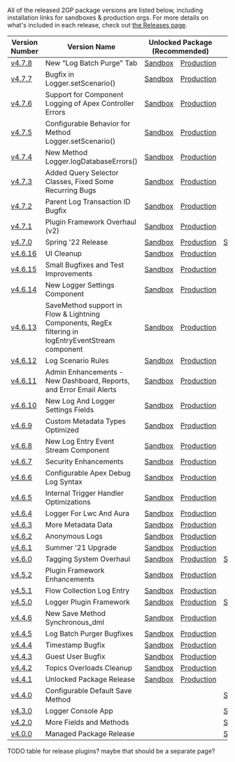 All of the released 2GP package versions are listed below, including installation links for sandboxes & production orgs. For more details on what's included in each release, check out [the Releases page](https://github.com/jongpie/NebulaLogger/releases).

<table>
    <thead>
        <tr>
            <th>Version Number</th>
            <th>Version Name</th>
            <th colspan="2">Unlocked Package<br/>(Recommended)</th>
            <th colspan="2">Managed Package</th>
        </tr>
    </thead>
    <tbody>
        <tr>
            <td>
                <a href="https://github.com/jongpie/NebulaLogger/releases/tag/v4.7.8" target="_blank">v4.7.8</a>
            </td>
            <td>New "Log Batch Purge" Tab</td>
            <td>
                <a href="https://test.salesforce.com/packaging/installPackage.apexp?p0=04t5Y0000015lmOQAQ" target="_blank">Sandbox</a>
            </td>
            <td>
                <a href="https://login.salesforce.com/packaging/installPackage.apexp?p0=04t5Y0000015lmOQAQ" target="_blank">Production</a>
            </td>
            <td></td>
            <td></td>
        </tr>
        <tr>
            <td>
                <a href="https://github.com/jongpie/NebulaLogger/releases/tag/v4.7.7" target="_blank">v4.7.7</a>
            </td>
            <td>Bugfix in Logger.setScenario()</td>
            <td>
                <a href="https://test.salesforce.com/packaging/installPackage.apexp?p0=04t5Y0000015llLQAQ" target="_blank">Sandbox</a>
            </td>
            <td>
                <a href="https://login.salesforce.com/packaging/installPackage.apexp?p0=04t5Y0000015llLQAQ" target="_blank">Production</a>
            </td>
            <td></td>
            <td></td>
        </tr>
        <tr>
            <td>
                <a href="https://github.com/jongpie/NebulaLogger/releases/tag/v4.7.6" target="_blank">v4.7.6</a>
            </td>
            <td>Support for Component Logging of Apex Controller Errors</td>
            <td>
                <a href="https://test.salesforce.com/packaging/installPackage.apexp?p0=04t5Y0000015lkmQAA" target="_blank">Sandbox</a>
            </td>
            <td>
                <a href="https://login.salesforce.com/packaging/installPackage.apexp?p0=04t5Y0000015lkmQAA" target="_blank">Production</a>
            </td>
            <td></td>
            <td></td>
        </tr>
        <tr>
            <td>
                <a href="https://github.com/jongpie/NebulaLogger/releases/tag/v4.7.5" target="_blank">v4.7.5</a>
            </td>
            <td>Configurable Behavior for Method Logger.setScenario()</td>
            <td>
                <a href="https://test.salesforce.com/packaging/installPackage.apexp?p0=04t5Y0000015lkcQAA" target="_blank">Sandbox</a>
            </td>
            <td>
                <a href="https://login.salesforce.com/packaging/installPackage.apexp?p0=04t5Y0000015lkcQAA" target="_blank">Production</a>
            </td>
            <td></td>
            <td></td>
        </tr>
        <tr>
            <td>
                <a href="https://github.com/jongpie/NebulaLogger/releases/tag/v4.7.4" target="_blank">v4.7.4</a>
            </td>
            <td>New Method Logger.logDatabaseErrors()</td>
            <td>
                <a href="https://test.salesforce.com/packaging/installPackage.apexp?p0=04t5Y0000015ligQAA" target="_blank">Sandbox</a>
            </td>
            <td>
                <a href="https://login.salesforce.com/packaging/installPackage.apexp?p0=04t5Y0000015ligQAA" target="_blank">Production</a>
            </td>
            <td></td>
            <td></td>
        </tr>
        <tr>
            <td>
                <a href="https://github.com/jongpie/NebulaLogger/releases/tag/v4.7.3" target="_blank">v4.7.3</a>
            </td>
            <td>Added Query Selector Classes, Fixed Some Recurring Bugs</td>
            <td>
                <a href="https://test.salesforce.com/packaging/installPackage.apexp?p0=04t5Y0000015liHQAQ" target="_blank">Sandbox</a>
            </td>
            <td>
                <a href="https://login.salesforce.com/packaging/installPackage.apexp?p0=04t5Y0000015liHQAQ" target="_blank">Production</a>
            </td>
            <td></td>
            <td></td>
        </tr>
        <tr>
            <td>
                <a href="https://github.com/jongpie/NebulaLogger/releases/tag/v4.7.2" target="_blank">v4.7.2</a>
            </td>
            <td>Parent Log Transaction ID Bugfix</td>
            <td>
                <a href="https://test.salesforce.com/packaging/installPackage.apexp?p0=04t5Y0000015lhdQAA" target="_blank">Sandbox</a>
            </td>
            <td>
                <a href="https://login.salesforce.com/packaging/installPackage.apexp?p0=04t5Y0000015lhdQAA" target="_blank">Production</a>
            </td>
            <td></td>
            <td></td>
        </tr>
        <tr>
            <td>
                <a href="https://github.com/jongpie/NebulaLogger/releases/tag/v4.7.1" target="_blank">v4.7.1</a>
            </td>
            <td>Plugin Framework Overhaul (v2)</td>
            <td>
                <a href="https://test.salesforce.com/packaging/installPackage.apexp?p0=04t5Y0000015lgBQAQ" target="_blank">Sandbox</a>
            </td>
            <td>
                <a href="https://login.salesforce.com/packaging/installPackage.apexp?p0=04t5Y0000015lgBQAQ" target="_blank">Production</a>
            </td>
            <td></td>
            <td></td>
        </tr>
        <tr>
            <td>
                <a href="https://github.com/jongpie/NebulaLogger/releases/tag/v4.7.0" target="_blank">v4.7.0</a>
            </td>
            <td>Spring '22 Release</td>
            <td>
                <a href="https://test.salesforce.com/packaging/installPackage.apexp?p0=04t5Y0000015lXSQAY" target="_blank">Sandbox</a>
            </td>
            <td>
                <a href="https://login.salesforce.com/packaging/installPackage.apexp?p0=04t5Y0000015lXSQAY" target="_blank">Production</a>
            </td>
            <td>
                <a href="https://test.salesforce.com/packaging/installPackage.apexp?p0=04t5Y0000015lXNQAY" target="_blank">Sandbox</a>
            </td>
            <td>
                <a href="https://login.salesforce.com/packaging/installPackage.apexp?p0=04t5Y0000015lXNQAY" target="_blank">Production</a>
            </td>
        </tr>
        <tr>
            <td>
                <a href="https://github.com/jongpie/NebulaLogger/releases/tag/v4.6.16" target="_blank">v4.6.16</a>
            </td>
            <td>UI Cleanup</td>
            <td>
                <a href="https://test.salesforce.com/packaging/installPackage.apexp?p0=04t5Y0000015lLzQAI" target="_blank">Sandbox</a>
            </td>
            <td>
                <a href="https://login.salesforce.com/packaging/installPackage.apexp?p0=04t5Y0000015lLzQAI" target="_blank">Production</a>
            </td>
            <td></td>
            <td></td>
        </tr>
        <tr>
            <td>
                <a href="https://github.com/jongpie/NebulaLogger/releases/tag/v4.6.15" target="_blank">v4.6.15</a>
            </td>
            <td>Small Bugfixes and Test Improvements</td>
            <td>
                <a href="https://test.salesforce.com/packaging/installPackage.apexp?p0=04t5Y0000015lKDQAY" target="_blank">Sandbox</a>
            </td>
            <td>
                <a href="https://login.salesforce.com/packaging/installPackage.apexp?p0=04t5Y0000015lKDQAY" target="_blank">Production</a>
            </td>
            <td></td>
            <td></td>
        </tr>
        <tr>
            <td>
                <a href="https://github.com/jongpie/NebulaLogger/releases/tag/v4.6.14" target="_blank">v4.6.14</a>
            </td>
            <td>New Logger Settings Component</td>
            <td>
                <a href="https://test.salesforce.com/packaging/installPackage.apexp?p0=04t5Y0000015lB0QAI" target="_blank">Sandbox</a>
            </td>
            <td>
                <a href="https://login.salesforce.com/packaging/installPackage.apexp?p0=04t5Y0000015lB0QAI" target="_blank">Production</a>
            </td>
            <td></td>
            <td></td>
        </tr>
        <tr>
            <td>
                <a href="https://github.com/jongpie/NebulaLogger/releases/tag/v4.6.13" target="_blank">v4.6.13</a>
            </td>
            <td>SaveMethod support in Flow & Lightning Components, RegEx filtering in logEntryEventStream component</td>
            <td>
                <a href="https://test.salesforce.com/packaging/installPackage.apexp?p0=04t5Y0000015l4cQAA" target="_blank">Sandbox</a>
            </td>
            <td>
                <a href="https://login.salesforce.com/packaging/installPackage.apexp?p0=04t5Y0000015l4cQAA" target="_blank">Production</a>
            </td>
            <td></td>
            <td></td>
        </tr>
        <tr>
            <td>
                <a href="https://github.com/jongpie/NebulaLogger/releases/tag/v4.6.12" target="_blank">v4.6.12</a>
            </td>
            <td>Log Scenario Rules</td>
            <td>
                <a href="https://test.salesforce.com/packaging/installPackage.apexp?p0=04t5Y0000015l3oQAA" target="_blank">Sandbox</a>
            </td>
            <td>
                <a href="https://login.salesforce.com/packaging/installPackage.apexp?p0=04t5Y0000015l3oQAA" target="_blank">Production</a>
            </td>
            <td></td>
            <td></td>
        </tr>
        <tr>
            <td>
                <a href="https://github.com/jongpie/NebulaLogger/releases/tag/v4.6.11" target="_blank">v4.6.11</a>
            </td>
            <td>Admin Enhancements - New Dashboard, Reports, and Error Email Alerts</td>
            <td>
                <a href="https://test.salesforce.com/packaging/installPackage.apexp?p0=04t5Y0000015l2qQAA" target="_blank">Sandbox</a>
            </td>
            <td>
                <a href="https://login.salesforce.com/packaging/installPackage.apexp?p0=04t5Y0000015l2qQAA" target="_blank">Production</a>
            </td>
            <td></td>
            <td></td>
        </tr>
        <tr>
            <td>
                <a href="https://github.com/jongpie/NebulaLogger/releases/tag/v4.6.10" target="_blank">v4.6.10</a>
            </td>
            <td>New Log And Logger Settings Fields</td>
            <td>
                <a href="https://test.salesforce.com/packaging/installPackage.apexp?p0=04t5Y0000015l27QAA" target="_blank">Sandbox</a>
            </td>
            <td>
                <a href="https://login.salesforce.com/packaging/installPackage.apexp?p0=04t5Y0000015l27QAA" target="_blank">Production</a>
            </td>
            <td></td>
            <td></td>
        </tr>
        <tr>
            <td>
                <a href="https://github.com/jongpie/NebulaLogger/releases/tag/v4.6.9" target="_blank">v4.6.9</a>
            </td>
            <td>Custom Metadata Types Optimized</td>
            <td>
                <a href="https://test.salesforce.com/packaging.installPackage.apexp?p0=04t5Y0000015kqtQAA" target="_blank">Sandbox</a>
            </td>
            <td>
                <a href="https://login.salesforce.com/packaging.installPackage.apexp?p0=04t5Y0000015kqtQAA" target="_blank">Production</a>
            </td>
            <td></td>
            <td></td>
        </tr>
        <tr>
            <td>
                <a href="https://github.com/jongpie/NebulaLogger/releases/tag/v4.6.8" target="_blank">v4.6.8</a>
            </td>
            <td>New Log Entry Event Stream Component</td>
            <td>
                <a href="https://test.salesforce.com/packaging.installPackage.apexp?p0=04t5Y0000015kplQAA" target="_blank">Sandbox</a>
            </td>
            <td>
                <a href="https://login.salesforce.com/packaging.installPackage.apexp?p0=04t5Y0000015kplQAA" target="_blank">Production</a>
            </td>
            <td></td>
            <td></td>
        </tr>
        <tr>
            <td>
                <a href="https://github.com/jongpie/NebulaLogger/releases/tag/v4.6.7" target="_blank">v4.6.7</a>
            </td>
            <td>Security Enhancements</td>
            <td>
                <a href="https://test.salesforce.com/packaging.installPackage.apexp?p0=04t5Y0000015klZQAQ" target="_blank">Sandbox</a>
            </td>
            <td>
                <a href="https://login.salesforce.com/packaging.installPackage.apexp?p0=04t5Y0000015klZQAQ" target="_blank">Production</a>
            </td>
            <td></td>
            <td></td>
        </tr>
        <tr>
            <td>
                <a href="https://github.com/jongpie/NebulaLogger/releases/tag/v4.6.6" target="_blank">v4.6.6</a>
            </td>
            <td>Configurable Apex Debug Log Syntax</td>
            <td>
                <a href="https://test.salesforce.com/packaging.installPackage.apexp?p0=04t5Y0000015khXQAQ" target="_blank">Sandbox</a>
            </td>
            <td>
                <a href="https://login.salesforce.com/packaging.installPackage.apexp?p0=04t5Y0000015khXQAQ" target="_blank">Production</a>
            </td>
            <td></td>
            <td></td>
        </tr>
        <tr>
            <td>
                <a href="https://github.com/jongpie/NebulaLogger/releases/tag/v4.6.5" target="_blank">v4.6.5</a>
            </td>
            <td>Internal Trigger Handler Optimizations</td>
            <td>
                <a href="https://test.salesforce.com/packaging.installPackage.apexp?p0=04t5Y0000015kh3QAA" target="_blank">Sandbox</a>
            </td>
            <td>
                <a href="https://login.salesforce.com/packaging.installPackage.apexp?p0=04t5Y0000015kh3QAA" target="_blank">Production</a>
            </td>
            <td></td>
            <td></td>
        </tr>
        <tr>
            <td>
                <a href="https://github.com/jongpie/NebulaLogger/releases/tag/v4.6.4" target="_blank">v4.6.4</a>
            </td>
            <td>Logger For Lwc And Aura</td>
            <td>
                <a href="https://test.salesforce.com/packaging.installPackage.apexp?p0=04t5Y0000015kgjQAA" target="_blank">Sandbox</a>
            </td>
            <td>
                <a href="https://login.salesforce.com/packaging.installPackage.apexp?p0=04t5Y0000015kgjQAA" target="_blank">Production</a>
            </td>
            <td></td>
            <td></td>
        </tr>
        <tr>
            <td>
                <a href="https://github.com/jongpie/NebulaLogger/releases/tag/v4.6.3" target="_blank">v4.6.3</a>
            </td>
            <td>More Metadata Data</td>
            <td>
                <a href="https://test.salesforce.com/packaging.installPackage.apexp?p0=04t5Y0000015kgeQAA" target="_blank">Sandbox</a>
            </td>
            <td>
                <a href="https://login.salesforce.com/packaging.installPackage.apexp?p0=04t5Y0000015kgeQAA" target="_blank">Production</a>
            </td>
            <td></td>
            <td></td>
        </tr>
        <tr>
            <td>
                <a href="https://github.com/jongpie/NebulaLogger/releases/tag/v4.6.2" target="_blank">v4.6.2</a>
            </td>
            <td>Anonymous Logs</td>
            <td>
                <a href="https://test.salesforce.com/packaging.installPackage.apexp?p0=04t5Y0000015kgPQAQ" target="_blank">Sandbox</a>
            </td>
            <td>
                <a href="https://login.salesforce.com/packaging.installPackage.apexp?p0=04t5Y0000015kgPQAQ" target="_blank">Production</a>
            </td>
            <td></td>
            <td></td>
        </tr>
        <tr>
            <td>
                <a href="https://github.com/jongpie/NebulaLogger/releases/tag/v4.6.1" target="_blank">v4.6.1</a>
            </td>
            <td>Summer '21 Upgrade</td>
            <td>
                <a href="https://test.salesforce.com/packaging.installPackage.apexp?p0=04t5Y0000015kfMQAQ" target="_blank">Sandbox</a>
            </td>
            <td>
                <a href="https://login.salesforce.com/packaging.installPackage.apexp?p0=04t5Y0000015kfMQAQ" target="_blank">Production</a>
            </td>
            <td></td>
            <td></td>
        </tr>
        <tr>
            <td>
                <a href="https://github.com/jongpie/NebulaLogger/releases/tag/v4.6.0" target="_blank">v4.6.0</a>
            </td>
            <td>Tagging System Overhaul</td>
            <td>
                <a href="https://test.salesforce.com/packaging.installPackage.apexp?p0=04t5Y0000015keTQAQ" target="_blank">Sandbox</a>
            </td>
            <td>
                <a href="https://login.salesforce.com/packaging.installPackage.apexp?p0=04t5Y0000015keTQAQ" target="_blank">Production</a>
            </td>
            <td>
                <a href="https://test.salesforce.com/packaging.installPackage.apexp?p0=04t5Y0000015keOQAQ" target="_blank">Sandbox</a>
            </td>
            <td>
                <a href="https://login.salesforce.com/packaging.installPackage.apexp?p0=04t5Y0000015keOQAQ" targetProduction_top">Production</a>
            </td>
        </tr>
        <tr>
            <td>
                <a href="https://github.com/jongpie/NebulaLogger/releases/tag/v4.5.2" target="_blank">v4.5.2</a>
            </td>
            <td>Plugin Framework Enhancements</td>
            <td>
                <a href="https://test.salesforce.com/packaging.installPackage.apexp?p0=04t5Y0000027FNaQAM" target="_blank">Sandbox</a>
            </td>
            <td>
                <a href="https://login.salesforce.com/packaging.installPackage.apexp?p0=04t5Y0000027FNaQAM" target="_blank">Production</a>
            </td>
            <td></td>
            <td></td>
        </tr>
        <tr>
            <td>
                <a href="https://github.com/jongpie/NebulaLogger/releases/tag/v4.5.1" target="_blank">v4.5.1</a>
            </td>
            <td>Flow Collection Log Entry</td>
            <td>
                <a href="https://test.salesforce.com/packaging.installPackage.apexp?p0=04t5Y0000027FN6QAM" target="_blank">Sandbox</a>
            </td>
            <td>
                <a href="https://login.salesforce.com/packaging.installPackage.apexp?p0=04t5Y0000027FN6QAM" target="_blank">Production</a>
            </td>
            <td></td>
            <td></td>
        </tr>
        <tr>
            <td>
                <a href="https://github.com/jongpie/NebulaLogger/releases/tag/v4.5.0" target="_blank">v4.5.0</a>
            </td>
            <td>Logger Plugin Framework</td>
            <td>
                <a href="https://test.salesforce.com/packaging.installPackage.apexp?p0=04t5Y0000027FMrQAM" target="_blank">Sandbox</a>
            </td>
            <td>
                <a href="https://login.salesforce.com/packaging.installPackage.apexp?p0=04t5Y0000027FMrQAM" target="_blank">Production</a>
            </td>
            <td>
                <a href="https://test.salesforce.com/packaging.installPackage.apexp?p0=04t5Y0000027FMhQAM" target="_blank">Sandbox</a>
            </td>
            <td>
                <a href="https://login.salesforce.com/packaging.installPackage.apexp?p0=04t5Y0000027FMhQAM" targetProduction_top">Production</a>
            </td>
        </tr>
        <tr>
            <td>
                <a href="https://github.com/jongpie/NebulaLogger/releases/tag/v4.4.6" target="_blank">v4.4.6</a>
            </td>
            <td>New Save Method Synchronous_dml</td>
            <td>
                <a href="https://test.salesforce.com/packaging.installPackage.apexp?p0=04t5Y0000027FJdQAM" target="_blank">Sandbox</a>
            </td>
            <td>
                <a href="https://login.salesforce.com/packaging.installPackage.apexp?p0=04t5Y0000027FJdQAM" target="_blank">Production</a>
            </td>
            <td></td>
            <td></td>
        </tr>
        <tr>
            <td>
                <a href="https://github.com/jongpie/NebulaLogger/releases/tag/v4.4.5" target="_blank">v4.4.5</a>
            </td>
            <td>Log Batch Purger Bugfixes</td>
            <td>
                <a href="https://test.salesforce.com/packaging.installPackage.apexp?p0=04t5Y0000027FIVQA2" target="_blank">Sandbox</a>
            </td>
            <td>
                <a href="https://login.salesforce.com/packaging.installPackage.apexp?p0=04t5Y0000027FIVQA2" target="_blank">Production</a>
            </td>
            <td></td>
            <td></td>
        </tr>
        <tr>
            <td>
                <a href="https://github.com/jongpie/NebulaLogger/releases/tag/v4.4.4" target="_blank">v4.4.4</a>
            </td>
            <td>Timestamp Bugfix</td>
            <td>
                <a href="https://test.salesforce.com/packaging.installPackage.apexp?p0=04t5Y0000027FIQQA2" target="_blank">Sandbox</a>
            </td>
            <td>
                <a href="https://login.salesforce.com/packaging.installPackage.apexp?p0=04t5Y0000027FIQQA2" target="_blank">Production</a>
            </td>
            <td></td>
            <td></td>
        </tr>
        <tr>
            <td>
                <a href="https://github.com/jongpie/NebulaLogger/releases/tag/v4.4.3" target="_blank">v4.4.3</a>
            </td>
            <td>Guest User Bugfix</td>
            <td>
                <a href="https://test.salesforce.com/packaging.installPackage.apexp?p0=04t5Y0000027FI1QAM" target="_blank">Sandbox</a>
            </td>
            <td>
                <a href="https://login.salesforce.com/packaging.installPackage.apexp?p0=04t5Y0000027FI1QAM" target="_blank">Production</a>
            </td>
            <td></td>
            <td></td>
        </tr>
        <tr>
            <td>
                <a href="https://github.com/jongpie/NebulaLogger/releases/tag/v4.4.2" target="_blank">v4.4.2</a>
            </td>
            <td>Topics Overloads Cleanup</td>
            <td>
                <a href="https://test.salesforce.com/packaging.installPackage.apexp?p0=04t5Y0000027FGeQAM" target="_blank">Sandbox</a>
            </td>
            <td>
                <a href="https://login.salesforce.com/packaging.installPackage.apexp?p0=04t5Y0000027FGeQAM" target="_blank">Production</a>
            </td>
            <td></td>
            <td></td>
        </tr>
        <tr>
            <td>
                <a href="https://github.com/jongpie/NebulaLogger/releases/tag/v4.4.1" target="_blank">v4.4.1</a>
            </td>
            <td>Unlocked Package Release</td>
            <td>
                <a href="https://test.salesforce.com/packaging.installPackage.apexp?p0=04t5Y0000027FGFQA2" target="_blank">Sandbox</a>
            </td>
            <td>
                <a href="https://login.salesforce.com/packaging.installPackage.apexp?p0=04t5Y0000027FGFQA2" target="_blank">Production</a>
            </td>
            <td></td>
            <td></td>
        </tr>
            <td>
                <a href="https://github.com/jongpie/NebulaLogger/releases/tag/v4.4.0" target="_blank">v4.4.0</a>
            </td>
            <td>Configurable Default Save Method</td>
            <td></td>
            <td></td>
            <td>
                <a href="https://test.salesforce.com/packaging.installPackage.apexp?p0=04t5Y0000027FFgQAM" target="_blank">Sandbox</a>
            </td>
            <td>
                <a href="https://login.salesforce.com/packaging.installPackage.apexp?p0=04t5Y0000027FFgQAM" targetProduction_top">Production</a>
            </td>
        </tr>
        <tr>
            <td>
                <a href="https://github.com/jongpie/NebulaLogger/releases/tag/v4.3.0" target="_blank">v4.3.0</a>
            </td>
            <td>Logger Console App</td>
            <td></td>
            <td></td>
            <td>
                <a href="https://test.salesforce.com/packaging.installPackage.apexp?p0=04t5Y000000YLDLQA4" target="_blank">Sandbox</a>
            </td>
            <td>
                <a href="https://login.salesforce.com/packaging.installPackage.apexp?p0=04t5Y000000YLDLQA4" targetProduction_top">Production</a>
            </td>
        </tr>
        <tr>
            <td>
                <a href="https://github.com/jongpie/NebulaLogger/releases/tag/v4.2.0" target="_blank">v4.2.0</a>
            </td>
            <td>More Fields and Methods</td>
            <td></td>
            <td></td>
            <td>
                <a href="https://test.salesforce.com/packaging.installPackage.apexp?p0=04t5Y000000Xg4wQAC" target="_blank">Sandbox</a>
            </td>
            <td>
                <a href="https://login.salesforce.com/packaging.installPackage.apexp?p0=04t5Y000000Xg4wQAC" targetProduction_top">Production</a>
            </td>
        </tr>
        <tr>
            <td>
                <a href="https://github.com/jongpie/NebulaLogger/releases/tag/v4.0.0" target="_blank">v4.0.0</a>
            </td>
            <td>Managed Package Release</td>
            <td></td>
            <td></td>
            <td>
                <a href="https://test.salesforce.com/packaging.installPackage.apexp?p0=04t5Y000000XJZ7QAO" target="_blank">Sandbox</a>
            </td>
            <td>
                <a href="https://login.salesforce.com/packaging.installPackage.apexp?p0=04t5Y000000XJZ7QAO" targetProduction_top">Production</a>
            </td>
        </tr>
        <tr>
    </tbody>
</table>

TODO table for release plugins? maybe that should be a separate page?
